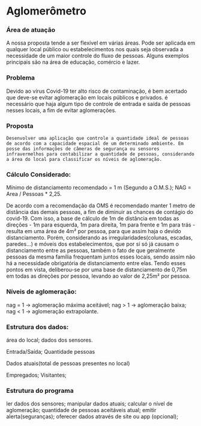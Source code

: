 # Aglomerômetro

### Área de atuação

A nossa proposta tende a ser flexível em várias áreas. Pode ser aplicada em qualquer local público ou estabelecimentos nos quais seja observada a necessidade de um maior controle do fluxo de pessoas. Alguns exemplos principais são na área de educação, comércio e lazer.

### Problema

Devido ao vírus Covid-19 ter alto risco de contaminação, é bem acertado que deve-se evitar aglomeração em locais públicos e privados. é necessário que haja algum tipo de controle de entrada e saída de pessoas nesses locais, a fim de evitar aglomerações.
	
### Proposta

	Desenvolver uma aplicação que controle a quantidade ideal de pessoas de acordo com a capacidade espacial de um determinado ambiente. Em posse das informações de câmeras de segurança ou sensores infravermelhos para contabilizar a quantidade de pessoas, considerando a área do local para classificar os níveis de aglomeração.  

### Cálculo Considerado: 
	
Mínimo de distanciamento recomendado = 1 m  (Segundo a O.M.S.);
NAG = Area / Pessoas * 2,25.

De acordo com a recomendação da OMS é recomendado manter 1 metro de distância das demais pessoas, a fim de diminuir as chances de contágio do covid-19. Com isso, a base de cálculo de 1m de distância em todas as direções - 1m para esquerda, 1m para direita, 1m para frente e 1m para trás - resulta em uma área de 4m² por pessoa, para que assim haja o devido distanciamento. Porém, considerando as irregularidades(colunas, escadas, paredes...) e móveis dos estabelecimentos, que por si só já causam o distanciamento entre as pessoas, também o fato de que geralmente pessoas da mesma família frequentam juntos esses locais, sendo assim não há a necessidade obrigatória de distanciamento entre elas. Tendo esses pontos em vista, deliberou-se por uma base de distanciamento de 0,75m em todas as direções por pessoa, levando ao valor de 2,25m² por pessoa.	     


### Níveis de aglomeração:

nag = 1 -> aglomeração máxima aceitável;
nag > 1 -> aglomeração baixa;
nag < 1 -> aglomeração extrapolante.

### Estrutura dos dados:

área do local;
dados dos sensores.

Entrada/Saída;
Quantidade pessoas

Dados atuais(total de pessoas presentes no local)

Empregados;
Visitantes;


### Estrutura do programa

ler dados dos sensores;
manipular dados atuais;
calcular o nível de aglomeração;
quantidade de pessoas aceitáveis atual;
emitir alerta(seguranças);
oferecer dados através de site ou app (opcional);
